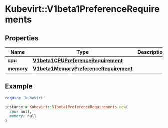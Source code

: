 # Kubevirt::V1beta1PreferenceRequirements

## Properties

| Name | Type | Description | Notes |
| ---- | ---- | ----------- | ----- |
| **cpu** | [**V1beta1CPUPreferenceRequirement**](V1beta1CPUPreferenceRequirement.md) |  | [optional] |
| **memory** | [**V1beta1MemoryPreferenceRequirement**](V1beta1MemoryPreferenceRequirement.md) |  | [optional] |

## Example

```ruby
require 'kubevirt'

instance = Kubevirt::V1beta1PreferenceRequirements.new(
  cpu: null,
  memory: null
)
```

